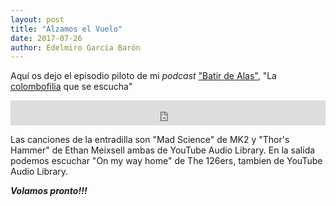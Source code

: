 ```yaml
---
layout: post
title: "Alzamos el Vuelo"
date: 2017-07-26
author: Edelmiro García Barón
---
```


Aquí os dejo el episodio piloto de mi *podcast* ["Batir de Alas"](https://batirdealas.github.io), "La [colombofilia](https://batirdealas.github.io/definiciones/Colombofilia) que se escucha"

<iframe src="https://archive.org/embed/BdA00000EpisodioPiloto" width="100%" height="40" frameborder="0" webkitallowfullscreen="true" mozallowfullscreen="true" allowfullscreen></iframe>

Las canciones de la entradilla son "Mad Science" de MK2 y "Thor's Hammer" de Ethan Meixsell ambas de YouTube Audio Library.
En la salida podemos escuchar "On my way home" de The 126ers, tambien de YouTube Audio Library.

___Volamos pronto!!!___
